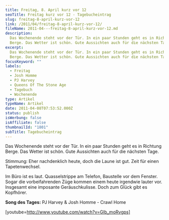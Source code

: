 ```yaml
---
title: Freitag, 8. April kurz vor 12
seoTitle: Freitag kurz vor 12 - Tagebucheintrag
slug: freitag-8-april-kurz-vor-12
link: /2011/04/freitag-8-april-kurz-vor-12/
fileName: 2011-04---freitag-8-april-kurz-vor-12.md
description:
  Das Wochenende steht vor der Tür. In ein paar Stunden geht es in Richtung
  Berge. Das Wetter ist schön. Gute Aussichten auch für die nächsten Tage.
excerpt:
  Das Wochenende steht vor der Tür. In ein paar Stunden geht es in Richtung
  Berge. Das Wetter ist schön. Gute Aussichten auch für die nächsten Tage.
focusKeyword: ""
labels:
  - Freitag
  - Josh Homme
  - PJ Harvey
  - Queens Of The Stone Age
  - Tagebuch
  - Wochenende
type: Artikel
typeName: Artikel
date: 2011-04-08T07:53:52.000Z
status: publish
isWerbung: false
isAffiliate: false
thumbnailId: "1801"
subTitle: Tagebucheintrag
---
```


Das Wochenende steht vor der Tür. In ein paar Stunden geht es in Richtung Berge.
Das Wetter ist schön. Gute Aussichten auch für die nächsten Tage.

Stimmung: Eher nachdenklich heute, doch die Laune ist gut. Zeit für einen
Tapetenwechsel.

Im Büro ist es laut. Quasselstrippe am Telefon, Baustelle vor dem Fenster. Sogar
die vorbeifahrenden Züge kommen einem heute irgendwie lauter vor. Insgesamt eine
imposante Geräuschkulisse. Doch zum Glück gibt es Kopfhörer.

<strong>Song des Tages:</strong> PJ Harvey &amp; Josh Homme - Crawl Home

[youtube=http://www.youtube.com/watch?v=Glb_moRvgps]

